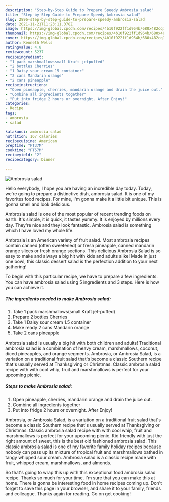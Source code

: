 ```yaml
---
description: "Step-by-Step Guide to Prepare Speedy Ambrosia salad"
title: "Step-by-Step Guide to Prepare Speedy Ambrosia salad"
slug: 2896-step-by-step-guide-to-prepare-speedy-ambrosia-salad
date: 2021-11-21T11:23:11.378Z
image: https://img-global.cpcdn.com/recipes/4b10f922ff1d964b/680x482cq70/ambrosia-salad-recipe-main-photo.jpg
thumbnail: https://img-global.cpcdn.com/recipes/4b10f922ff1d964b/680x482cq70/ambrosia-salad-recipe-main-photo.jpg
cover: https://img-global.cpcdn.com/recipes/4b10f922ff1d964b/680x482cq70/ambrosia-salad-recipe-main-photo.jpg
author: Kenneth Wells
ratingvalue: 4.8
reviewcount: 5237
recipeingredient:
- "1 pack marshmallowssmall Kraft jetpuffed"
- "2 bottles Cherries"
- "1 Daisy sour cream 15 container"
- "2 cans Mandarin orange"
- "2 cans pineapple"
recipeinstructions:
- "Open pineapple, cherries, mandarin orange and drain the juice out."
- "Combine all ingredients together"
- "Put into fridge 2 hours or overnight. After Enjoy!"
categories:
- Recipe
tags:
- ambrosia
- salad

katakunci: ambrosia salad 
nutrition: 167 calories
recipecuisine: American
preptime: "PT37M"
cooktime: "PT57M"
recipeyield: "2"
recipecategory: Dinner

---
```



![Ambrosia salad](https://img-global.cpcdn.com/recipes/4b10f922ff1d964b/680x482cq70/ambrosia-salad-recipe-main-photo.jpg)

Hello everybody, I hope you are having an incredible day today. Today, we're going to prepare a distinctive dish, ambrosia salad. It is one of my favorites food recipes. For mine, I'm gonna make it a little bit unique. This is gonna smell and look delicious.

Ambrosia salad is one of the most popular of recent trending foods on earth. It's simple, it is quick, it tastes yummy. It is enjoyed by millions every day. They're nice and they look fantastic. Ambrosia salad is something which I have loved my whole life.

Ambrosia is an American variety of fruit salad. Most ambrosia recipes contain canned (often sweetened) or fresh pineapple, canned mandarin orange slices or fresh orange sections. This delicious Ambrosia Salad is so easy to make and always a big hit with kids and adults alike! Made in just one bowl, this classic dessert salad is the perfection addition to your next gathering!


To begin with this particular recipe, we have to prepare a few ingredients. You can have ambrosia salad using 5 ingredients and 3 steps. Here is how you can achieve it.

<!--inarticleads1-->

##### The ingredients needed to make Ambrosia salad:

1. Take 1 pack marshmallows(small Kraft jet-puffed)
1. Prepare 2 bottles Cherries
1. Take 1 Daisy sour cream 1.5 container
1. Make ready 2 cans Mandarin orange
1. Take 2 cans pineapple


Ambrosia salad is usually a big hit with both children and adults! Traditional ambrosia salad is a combination of heavy cream, marshmallows, coconut, diced pineapples, and orange segments. Ambrosia, or Ambrosia Salad, is a variation on a traditional fruit salad that&#39;s become a classic Southern recipe that&#39;s usually served at Thanksgiving or Christmas. Classic ambrosia salad recipe with with cool whip, fruit and marshmallows is perfect for your upcoming picnic. 

<!--inarticleads2-->

##### Steps to make Ambrosia salad:

1. Open pineapple, cherries, mandarin orange and drain the juice out.
1. Combine all ingredients together
1. Put into fridge 2 hours or overnight. After Enjoy!


Ambrosia, or Ambrosia Salad, is a variation on a traditional fruit salad that&#39;s become a classic Southern recipe that&#39;s usually served at Thanksgiving or Christmas. Classic ambrosia salad recipe with with cool whip, fruit and marshmallows is perfect for your upcoming picnic. Kid friendly with just the right amount of sweet, this is the best old fashioned ambrosia salad. This classic ambrosia salad is one of my favorite family holiday recipes because nobody can pass up its mixture of tropical fruit and marshmallows bathed in tangy whipped sour cream. Ambrosia salad is a classic recipe made with fruit, whipped cream, marshmallows, and almonds. 

So that's going to wrap this up with this exceptional food ambrosia salad recipe. Thanks so much for your time. I'm sure that you can make this at home. There is gonna be interesting food in home recipes coming up. Don't forget to save this page in your browser, and share it to your family, friends and colleague. Thanks again for reading. Go on get cooking!
